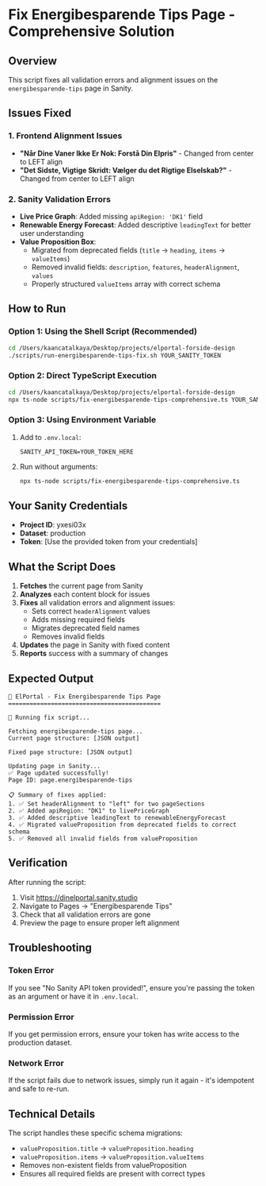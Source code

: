 # Fix Energibesparende Tips Page - Comprehensive Solution

## Overview
This script fixes all validation errors and alignment issues on the `energibesparende-tips` page in Sanity.

## Issues Fixed

### 1. Frontend Alignment Issues
- **"Når Dine Vaner Ikke Er Nok: Forstå Din Elpris"** - Changed from center to LEFT align
- **"Det Sidste, Vigtige Skridt: Vælger du det Rigtige Elselskab?"** - Changed from center to LEFT align

### 2. Sanity Validation Errors
- **Live Price Graph**: Added missing `apiRegion: 'DK1'` field
- **Renewable Energy Forecast**: Added descriptive `leadingText` for better user understanding
- **Value Proposition Box**: 
  - Migrated from deprecated fields (`title` → `heading`, `items` → `valueItems`)
  - Removed invalid fields: `description`, `features`, `headerAlignment`, `values`
  - Properly structured `valueItems` array with correct schema

## How to Run

### Option 1: Using the Shell Script (Recommended)
```bash
cd /Users/kaancatalkaya/Desktop/projects/elportal-forside-design
./scripts/run-energibesparende-tips-fix.sh YOUR_SANITY_TOKEN
```

### Option 2: Direct TypeScript Execution
```bash
cd /Users/kaancatalkaya/Desktop/projects/elportal-forside-design
npx ts-node scripts/fix-energibesparende-tips-comprehensive.ts YOUR_SANITY_TOKEN
```

### Option 3: Using Environment Variable
1. Add to `.env.local`:
   ```
   SANITY_API_TOKEN=YOUR_TOKEN_HERE
   ```
2. Run without arguments:
   ```bash
   npx ts-node scripts/fix-energibesparende-tips-comprehensive.ts
   ```

## Your Sanity Credentials
- **Project ID**: yxesi03x
- **Dataset**: production
- **Token**: [Use the provided token from your credentials]

## What the Script Does

1. **Fetches** the current page from Sanity
2. **Analyzes** each content block for issues
3. **Fixes** all validation errors and alignment issues:
   - Sets correct `headerAlignment` values
   - Adds missing required fields
   - Migrates deprecated field names
   - Removes invalid fields
4. **Updates** the page in Sanity with fixed content
5. **Reports** success with a summary of changes

## Expected Output

```
🔧 ElPortal - Fix Energibesparende Tips Page
===========================================

🚀 Running fix script...

Fetching energibesparende-tips page...
Current page structure: [JSON output]

Fixed page structure: [JSON output]

Updating page in Sanity...
✅ Page updated successfully!
Page ID: page.energibesparende-tips

📋 Summary of fixes applied:
1. ✅ Set headerAlignment to "left" for two pageSections
2. ✅ Added apiRegion: "DK1" to livePriceGraph
3. ✅ Added descriptive leadingText to renewableEnergyForecast
4. ✅ Migrated valueProposition from deprecated fields to correct schema
5. ✅ Removed all invalid fields from valueProposition
```

## Verification

After running the script:
1. Visit https://dinelportal.sanity.studio
2. Navigate to Pages → "Energibesparende Tips"
3. Check that all validation errors are gone
4. Preview the page to ensure proper left alignment

## Troubleshooting

### Token Error
If you see "No Sanity API token provided!", ensure you're passing the token as an argument or have it in `.env.local`.

### Permission Error
If you get permission errors, ensure your token has write access to the production dataset.

### Network Error
If the script fails due to network issues, simply run it again - it's idempotent and safe to re-run.

## Technical Details

The script handles these specific schema migrations:
- `valueProposition.title` → `valueProposition.heading`
- `valueProposition.items` → `valueProposition.valueItems`
- Removes non-existent fields from valueProposition
- Ensures all required fields are present with correct types
